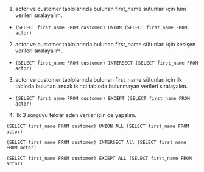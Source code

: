 1. actor ve customer tablolarında bulunan first_name sütunları için tüm verileri sıralayalım.
  - `(SELECT first_name FROM customer) UNION (SELECT first_name FROM actor)`

2. actor ve customer tablolarında bulunan first_name sütunları için kesişen verileri sıralayalım.
  - `(SELECT first_name FROM customer) INTERSECT (SELECT first_name FROM actor)`

3. actor ve customer tablolarında bulunan first_name sütunları için ilk tabloda bulunan ancak ikinci tabloda bulunmayan verileri sıralayalım.
  - `(SELECT first_name FROM customer) EXCEPT (SELECT first_name FROM actor)`

4. İlk 3 sorguyu tekrar eden veriler için de yapalım.
```
(SELECT first_name FROM customer) UNION ALL (SELECT first_name FROM actor)

(SELECT first_name FROM customer) INTERSECT All (SELECT first_name FROM actor) 

(SELECT first_name FROM customer) EXCEPT ALL (SELECT first_name FROM actor)
```
